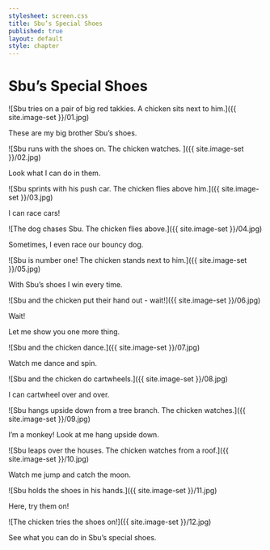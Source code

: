```yaml
---
stylesheet: screen.css
title: Sbu’s Special Shoes
published: true
layout: default
style: chapter
---
```


# Sbu’s Special Shoes

![Sbu tries on a pair of big red takkies. A chicken sits next to him.]({{ site.image-set }}/01.jpg)

These are my big brother Sbu’s shoes.

![Sbu runs with the shoes on. The chicken watches. ]({{ site.image-set }}/02.jpg)

Look what I can do in them.

![Sbu sprints with his push car. The chicken flies above him.]({{ site.image-set }}/03.jpg)

I can race cars!

![The dog chases Sbu. The chicken flies above.]({{ site.image-set }}/04.jpg)

Sometimes, I even race our bouncy dog.

![Sbu is number one! The chicken stands next to him.]({{ site.image-set }}/05.jpg)

With Sbu’s shoes I win every time.

![Sbu and the chicken put their hand out - wait!]({{ site.image-set }}/06.jpg)

Wait! 

Let me show you one more thing.

![Sbu and the chicken dance.]({{ site.image-set }}/07.jpg)

Watch me dance and spin.

![Sbu and the chicken do cartwheels.]({{ site.image-set }}/08.jpg)

I can cartwheel over and over.

![Sbu hangs upside down from a tree branch. The chicken watches.]({{ site.image-set }}/09.jpg)

I’m a monkey! Look at me hang upside down.

![Sbu leaps over the houses. The chicken watches from a roof.]({{ site.image-set }}/10.jpg)

Watch me jump and catch the moon.

![Sbu holds the shoes in his hands.]({{ site.image-set }}/11.jpg)

Here, try them on!

![The chicken tries the shoes on!]({{ site.image-set }}/12.jpg)

See what you can do in Sbu’s special shoes.
